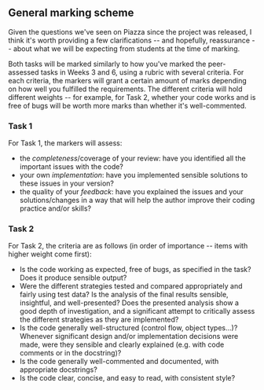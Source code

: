 ## General marking scheme

Given the questions we've seen on Piazza since the project was released, I think it's worth providing a few clarifications -- and hopefully, reassurance -- about what we will be expecting from students at the time of marking.

Both tasks will be marked similarly to how you've marked the peer-assessed tasks in Weeks 3 and 6, using a rubric with several criteria. For each criteria, the markers will grant a certain amount of marks depending on how well you fulfilled the requirements. The different criteria will hold different weights -- for example, for Task 2, whether your code works and is free of bugs will be worth more marks than whether it's well-commented.

### Task 1

For Task 1, the markers will assess:

- the *completeness*/coverage of your review: have you identified all the important issues with the code?
- your own *implementation*: have you implemented sensible solutions to these issues in your version?
- the quality of your *feedback*: have you explained the issues and your solutions/changes in a way that will help the author improve their coding practice and/or skills?


### Task 2

For Task 2, the criteria are as follows (in order of importance -- items with higher weight come first):

- Is the code working as expected, free of bugs, as specified in the task? Does it produce sensible output?
- Were the different strategies tested and compared appropriately and fairly using test data? Is the analysis of the final results sensible, insightful, and well-presented? Does the presented analysis show a good depth of investigation, and a significant attempt to critically assess the different strategies as they are implemented?
- Is the code generally well-structured (control flow, object types...)? Whenever significant design and/or implementation decisions were made, were they sensible and clearly explained (e.g. with code comments or in the docstring)?
- Is the code generally well-commented and documented, with appropriate docstrings?
- Is the code clear, concise, and easy to read, with consistent style?
